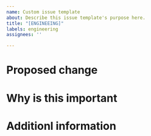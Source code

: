 ```yaml
---
name: Custom issue template
about: Describe this issue template's purpose here.
title: "[ENGINEEING]"
labels: engineering
assignees: ''

---
```


# Proposed change

# Why is this important

# Additionl information
